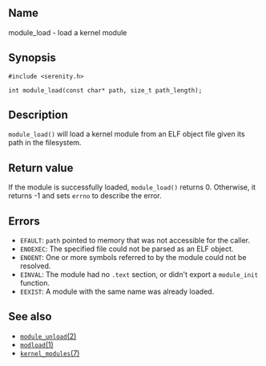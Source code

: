## Name

module\_load - load a kernel module

## Synopsis

```**c++
#include <serenity.h>

int module_load(const char* path, size_t path_length);
```

## Description

`module_load()` will load a kernel module from an ELF object file given its
path in the filesystem.

## Return value

If the module is successfully loaded, `module_load()` returns 0. Otherwise, it
returns -1 and sets `errno` to describe the error.

## Errors

* `EFAULT`: `path` pointed to memory that was not accessible for the caller.
* `ENOEXEC`: The specified file could not be parsed as an ELF object.
* `ENOENT`: One or more symbols referred to by the module could not be resolved.
* `EINVAL`: The module had no `.text` section, or didn't export a `module_init` function.
* `EEXIST`: A module with the same name was already loaded.

## See also

* [`module_unload`(2)](module_unload.md)
* [`modload`(1)](../man1/modload.md)
* [`kernel_modules`(7)](../man7/kernel_modules.md)
